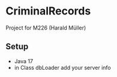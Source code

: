 # CriminalRecords
Project for M226 (Harald Müller)

## Setup
* Java 17
* in Class dbLoader add your server info

